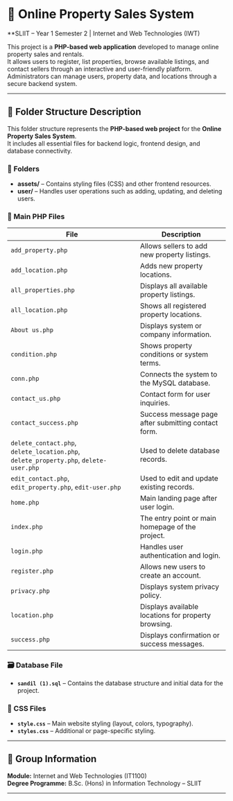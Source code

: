 # 🏡 Online Property Sales System

**SLIIT – Year 1 Semester 2 | Internet and Web Technologies (IWT) 

This project is a **PHP-based web application** developed to manage online property sales and rentals.  
It allows users to register, list properties, browse available listings, and contact sellers through an interactive and user-friendly platform.  
Administrators can manage users, property data, and locations through a secure backend system.

---

## 📂 Folder Structure Description

This folder structure represents the **PHP-based web project** for the **Online Property Sales System**.  
It includes all essential files for backend logic, frontend design, and database connectivity.

### 📁 Folders
- **assets/** – Contains styling files (CSS) and other frontend resources.  
- **user/** – Handles user operations such as adding, updating, and deleting users.

### 🧩 Main PHP Files
| File | Description |
|------|--------------|
| `add_property.php` | Allows sellers to add new property listings. |
| `add_location.php` | Adds new property locations. |
| `all_properties.php` | Displays all available property listings. |
| `all_location.php` | Shows all registered property locations. |
| `About us.php` | Displays system or company information. |
| `condition.php` | Shows property conditions or system terms. |
| `conn.php` | Connects the system to the MySQL database. |
| `contact_us.php` | Contact form for user inquiries. |
| `contact_success.php` | Success message page after submitting contact form. |
| `delete_contact.php`, `delete_location.php`, `delete_property.php`, `delete-user.php` | Used to delete database records. |
| `edit_contact.php`, `edit_property.php`, `edit-user.php` | Used to edit and update existing records. |
| `home.php` | Main landing page after user login. |
| `index.php` | The entry point or main homepage of the project. |
| `login.php` | Handles user authentication and login. |
| `register.php` | Allows new users to create an account. |
| `privacy.php` | Displays system privacy policy. |
| `location.php` | Displays available locations for property browsing. |
| `success.php` | Displays confirmation or success messages. |

### 🗃️ Database File
- **`sandil (1).sql`** – Contains the database structure and initial data for the project.

### 🎨 CSS Files
- **`style.css`** – Main website styling (layout, colors, typography).  
- **`styles.css`** – Additional or page-specific styling.

---

## 👥 Group Information
**Module:** Internet and Web Technologies (IT1100)  
**Degree Programme:** B.Sc. (Hons) in Information Technology – SLIIT  

---


